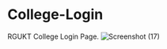 # College-Login
RGUKT College Login Page.
![Screenshot (17)](https://user-images.githubusercontent.com/81360992/224745905-86225f9a-fe65-44b2-ad93-c9a9026ddd96.png)
